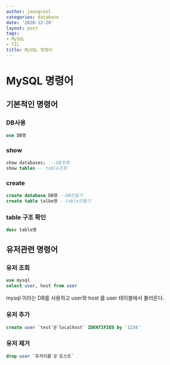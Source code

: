 ```yaml
---
author: jeongcool
categories: database
date: '2020-12-20'
layout: post
tags:
- MySQL
- TIL
title: MySQL 명령어
---
```


# MySQL 명령어
## 기본적인 명령어
### DB사용
```sql
use DB명
```
### show
```sql
show databases;  --DB조회
show tables -- table조회
```
### create
```sql
create database DB명 --DB만들기
create table talbe명 --table만들기
```
### table 구조 확인
```sql
desc table명
```
## 유저관련 명령어
### 유저 조회
```sql
use mysql
select user, host from user
```
mysql 이라는 DB를 사용하고 user와 host 를 user 테이블에서 불러온다.
### 유저 추가
```sql
create user `test`@`localhost` IDENTIFIED by '1234'
```
### 유저 제거
```sql
drop user `유저이름`@`호스트`
```